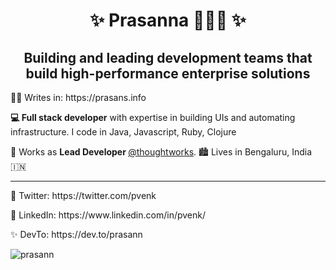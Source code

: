 <h1 align="center">✨ Prasanna 👨🏼‍🌾 ✨</h1>

<h2 align="center">Building and leading development teams that build high-performance enterprise solutions</h2>

<p align="left"> ✍🏼 Writes in: https://prasans.info</p>

<p><b>💻 Full stack developer</b> with expertise in building UIs and automating infrastructure. I code in Java, Javascript, Ruby, Clojure </p>
<p> 🏢 Works as  <b> Lead Developer </b> <a href="https://github.com/thoughtworks">@thoughtworks</a>. 🏙 Lives in Bengaluru, India 🇮🇳</p>


<hr/>

<p> 💫 Twitter: https://twitter.com/pvenk </p>
<p> 🎈 LinkedIn: https://www.linkedin.com/in/pvenk/</p>
<p> ✨ DevTo: https://dev.to/prasann</p>


<p align="left"> <img src="https://komarev.com/ghpvc/?username=prasann" alt="prasann" /> </p>
